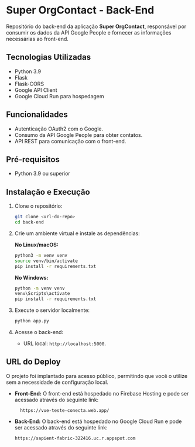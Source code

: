 
# Super OrgContact - Back-End

Repositório do back-end da aplicação **Super OrgContact**, responsável por consumir os dados da API Google People e fornecer as informações necessárias ao front-end.

## Tecnologias Utilizadas
- Python 3.9
- Flask
- Flask-CORS
- Google API Client
- Google Cloud Run para hospedagem

## Funcionalidades
- Autenticação OAuth2 com o Google.
- Consumo da API Google People para obter contatos.
- API REST para comunicação com o front-end.

## Pré-requisitos
- Python 3.9 ou superior

## Instalação e Execução

1. Clone o repositório:
   ```bash
   git clone <url-do-repo>
   cd back-end
   ```

2. Crie um ambiente virtual e instale as dependências:
 
    **No Linux/macOS:**
   ```bash
   python3 -m venv venv
   source venv/bin/activate
   pip install -r requirements.txt
   ```

   **No Windows:**
   ```bash
   python -m venv venv
   venv\Scripts\activate
   pip install -r requirements.txt
   ```

3. Execute o servidor localmente:
   ```bash
   python app.py
   ```

5. Acesse o back-end:
   - URL local: `http://localhost:5000`.

## URL do Deploy

O projeto foi implantado para acesso público, permitindo que você o utilize sem a necessidade de configuração local.

- **Front-End:** O front-end está hospedado no Firebase Hosting e pode ser acessado através do seguinte link:
  ```
    https://vue-teste-conecta.web.app/
  ```

- **Back-End:** O back-end está hospedado no Google Cloud Run e pode ser acessado através do seguinte link:
  ```
  https://sapient-fabric-322416.uc.r.appspot.com
  ```
